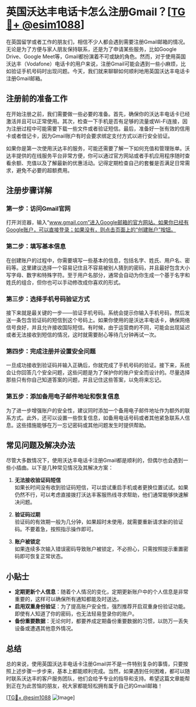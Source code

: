 # 英国沃达丰电话卡怎么注册Gmail？[[TG💪+ @esim1088](https://t.me/s/esim1088)]

在英国留学或者工作的朋友们，相信不少人都会遇到需要注册Gmail邮箱的情况。无论是为了方便与家人朋友保持联系，还是为了申请某些服务，比如Google Drive、Google Meet等，Gmail都扮演着不可或缺的角色。然而，对于使用英国沃达丰（Vodafone）电话卡的用户来说，注册Gmail可能会遇到一些小麻烦，比如验证手机号码时出现问题。今天，我们就来聊聊如何顺利地用英国沃达丰电话卡注册Gmail邮箱。

## 注册前的准备工作

在开始注册之前，我们需要做一些必要的准备。首先，确保你的沃达丰电话卡已经激活并且可以正常使用。其次，检查一下手机是否有足够的流量或Wi-Fi连接，因为注册过程中可能需要下载一些文件或者验证短信。最后，准备好一张有效的信用卡或者借记卡，因为Gmail账户有时会要求绑定支付方式以进行安全验证。

如果你是第一次使用沃达丰的服务，可能还需要了解一下如何充值和管理账单。沃达丰提供的在线服务平台非常方便，你可以通过官方网站或者手机应用程序随时查看余额、充值以及了解最新的优惠活动。记得定期检查自己的套餐是否满足日常需求，避免不必要的超额费用。

## 注册步骤详解

### 第一步：访问Gmail官网

打开浏览器，输入“www.gmail.com”进入Google邮箱的官方网站。如果你已经有Google账户，可以直接登录；如果没有，则点击页面上的“创建账户”按钮。

### 第二步：填写基本信息

在创建账户的过程中，你需要填写一些基本的信息，包括名字、姓氏、用户名、密码等。这里建议选择一个容易记住且不容易被别人猜到的密码，并且最好包含大小写字母、数字和特殊字符。至于用户名部分，通常会自动为你生成一个基于名字和姓氏的组合，但你也可以手动修改成你喜欢的形式。

### 第三步：选择手机号码验证方式

接下来就是最关键的一步——验证手机号码。系统会提示你输入手机号码，然后发送一条包含验证码的短信到这个号码上。如果你使用的是沃达丰电话卡，确保网络信号良好，并且允许接收国际短信。有时候，由于运营商的不同，可能会出现延迟或者无法接收到短信的情况，这时就需要耐心等待几分钟再试一次。

### 第四步：完成注册并设置安全问题

一旦成功接收到验证码并输入正确后，你就完成了手机号码的验证。接下来，系统会让你回答几个安全问题，这些问题是为了保护你的账户安全而设计的。尽量选择那些只有你自己知道答案的问题，并且记住这些答案，以免将来忘记。

### 第五步：添加备用电子邮件地址和恢复信息

为了进一步增强账户的安全性，建议同时添加一个备用电子邮件地址作为额外的联系方式。此外，还可以设置一些恢复信息，如备用电话号码或者其他紧急联系人信息。这些措施能够在万一忘记密码或其他问题发生时提供帮助。

## 常见问题及解决办法

尽管大多数情况下，使用沃达丰电话卡注册Gmail都是顺利的，但偶尔也会遇到一些小插曲。以下是几种常见情况及其解决方案：

1. **无法接收验证码短信**  
   如果长时间没有收到验证码短信，可以尝试重启手机或者更换位置试试。如果仍然不行，可以考虑直接拨打沃达丰客服热线寻求帮助，他们通常能够快速解决问题。

2. **验证码过期**  
   验证码的有效期一般为几分钟，如果超时未使用，就需要重新请求新的验证码。不要着急，按照指示操作即可。

3. **账户被锁定**  
   如果连续多次输入错误密码导致账户被锁定，不必担心，只需按照提示重置密码即可恢复正常状态。

## 小贴士

- **定期更新个人信息**：随着个人情况的变化，定期更新账户中的个人信息是非常重要的，这样可以确保所有通知都能及时送达。
- **启用双重身份验证**：为了提高账户安全性，强烈推荐开启双重身份验证功能。即使有人知道了你的密码，也无法轻易登录你的账户。
- **备份重要数据**：无论何时，都要养成定期备份重要数据的习惯，以防万一丢失设备或遭遇其他意外情况。

## 总结

总的来说，使用英国沃达丰电话卡注册Gmail并不是一件特别复杂的事情，只要按照上述步骤一步步来，基本上都能顺利完成。当然，如果遇到任何困难，都可以随时联系沃达丰的客户服务团队，他们会给予专业的指导和支持。希望这篇文章能帮到正在为此苦恼的朋友，祝大家都能轻松拥有属于自己的Gmail邮箱！

[[TG💪+ @esim1088](https://t.me/s/esim1088) ![Image](https://i.postimg.cc/4NQfJmqS/Snipaste-2025-05-13-00-14-12.png)]